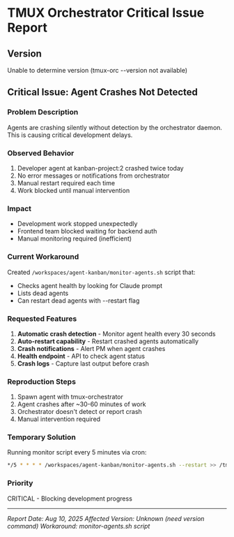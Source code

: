 # TMUX Orchestrator Critical Issue Report

## Version

Unable to determine version (tmux-orc --version not available)

## Critical Issue: Agent Crashes Not Detected

### Problem Description

Agents are crashing silently without detection by the orchestrator daemon. This is causing critical development delays.

### Observed Behavior

1. Developer agent at kanban-project:2 crashed twice today
2. No error messages or notifications from orchestrator
3. Manual restart required each time
4. Work blocked until manual intervention

### Impact

- Development work stopped unexpectedly
- Frontend team blocked waiting for backend auth
- Manual monitoring required (inefficient)

### Current Workaround

Created `/workspaces/agent-kanban/monitor-agents.sh` script that:

- Checks agent health by looking for Claude prompt
- Lists dead agents
- Can restart dead agents with --restart flag

### Requested Features

1. **Automatic crash detection** - Monitor agent health every 30 seconds
2. **Auto-restart capability** - Restart crashed agents automatically
3. **Crash notifications** - Alert PM when agent crashes
4. **Health endpoint** - API to check agent status
5. **Crash logs** - Capture last output before crash

### Reproduction Steps

1. Spawn agent with tmux-orchestrator
2. Agent crashes after ~30-60 minutes of work
3. Orchestrator doesn't detect or report crash
4. Manual intervention required

### Temporary Solution

Running monitor script every 5 minutes via cron:

```bash
*/5 * * * * /workspaces/agent-kanban/monitor-agents.sh --restart >> /tmp/agent-monitor.log 2>&1
```

### Priority

CRITICAL - Blocking development progress

---
*Report Date: Aug 10, 2025*
*Affected Version: Unknown (need version command)*
*Workaround: monitor-agents.sh script*
